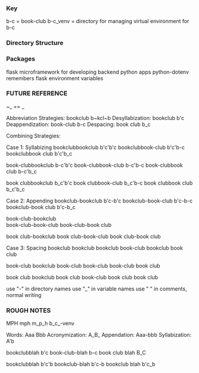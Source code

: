 ### Key
b-c = book-club
b-c_venv = directory for managing virtual environment for b-c

### Directory Structure









### Packages
flask           microframework for developing backend python apps
python-dotenv   remembers flask environment variables



### FUTURE REFERENCE

~_ == _

Abbreviation Strategies:
                    bookclub    b~kcl~b
Desyllabization:    bookclub    b'c
Deappendization:    book-club   b-c
Despacing:          book club   b_c

Combining Strategies:

Case 1: Syllabizing
bookclubbookclub    b'c'b'c
bookclubbook-club   b'c'b-c
bookclubbook club   b'c'b_c

book-clubbookclub   b-c'b'c
book-clubbook-club  b-c'b-c
book-clubbook club  b-c'b_c

book clubbookclub   b_c'b'c
book clubbook-club  b_c'b-c
book clubbook club  b_c'b_c

Case 2: Appending
bookclub-bookclub   b'c-b'c
bookclub-book-club  b'c-b-c
bookclub-book club  b'c-b_c

book-club-bookclub  
book-club-book-club
book-club-book club

book club-bookclub
book club-book-club
book club-book club

Case 3: Spacing
bookclub bookclub
bookclub book-club
bookclub book club

book-club bookclub
book-club book-club
book-club book club

book club bookclub
book club book-club
book club book club


use "-" in directory names
use "_" in variable names
use " " in comments, normal writing






### ROUGH NOTES

MPH
mph
m_p_h
b_c_-venv

Words: Aaa Bbb
Acronymization: A_B_
Appendation: Aaa-bbb
Syllabization: A'b

bookclubblah  b'c
book-club-blah  b-c
book club blah B_C




bookclubblah    b'c'b
bookclub-blah   b'c-b
bookclub blah   b'c_b


